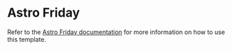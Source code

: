 # Astro Friday

Refer to the [Astro Friday documentation](https://byronogis.github.io/astro-friday/) for more information on how to use this template.
